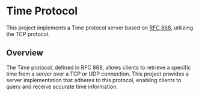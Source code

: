 
# Time Protocol

This project implements a Time protocol server based on [RFC 868](https://www.rfc-editor.org/rfc/rfc868), utilizing the TCP protocol.

## Overview

The Time protocol, defined in RFC 868, allows clients to retrieve a specific time from a server over a TCP or UDP connection. This project provides a server implementation that adheres to this protocol, enabling clients to query and receive accurate time information.

